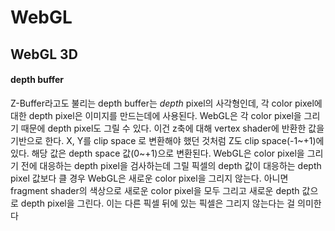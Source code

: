 # WebGL

## WebGL 3D

#### depth buffer

Z-Buffer라고도 불리는 depth buffer는 *depth* pixel의 사각형인데, 각 color pixel에 대한 depth pixel은 이미지를 만드는데에 사용된다. WebGL은 각 color pixel을 그리기 때문에 depth pixel도 그릴 수 있다. 이건 z축에 대해 vertex shader에 반환한 값을 기반으로 한다. X, Y를 clip space 로 변환해야 했던 것처럼 Z도 clip space(-1~+1)에 있다. 해당 값은 depth space 값(0~+1)으로 변환된다. WebGL은 color pixel을 그리기 전에 대응하는 depth pixel을 검사하는데 그릴 픽셀의 depth 값이 대응하는 depth pixel 값보다 클 경우 WebGL은 새로운 color pixel을 그리지 않는다. 아니면 fragment shader의 색상으로 새로운 color pixel을 모두 그리고 새로운 depth 값으로 depth pixel을 그린다. 이는 다른 픽셀 뒤에 있는 픽셀은 그리지 않는다는 걸 의미한다